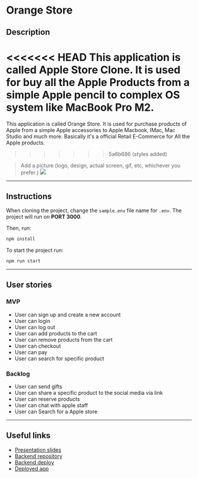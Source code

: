 # Orange Store

## Description

<<<<<<< HEAD
This application is called Apple Store Clone. It is used for buy all the Apple Products from a simple Apple pencil to complex OS system like MacBook Pro M2.
=======
This application is called Orange Store. It is used for purchase products of Apple from a simple Apple accessories to Apple Macbook, IMac, Mac Studio and much more. Basically it's a official Retail E-Commerce for All the Apple products.
>>>>>>> 5a6b686 (styles added)

> Add a picture (logo, design, actual screen, gif, etc, whichever you prefer.)
> ![](picture.png)

---

## Instructions

When cloning the project, change the <code>sample.env</code> file name for <code>.env</code>. The project will run on **PORT 3000**.

Then, run:

```bash
npm install
```

To start the project run:

```bash
npm run start
```

---

## User stories

### MVP

- User can sign up and create a new account
- User can login
- User can log out
- User can add products to the cart
- User can remove products from the cart
- User can checkout
- User can pay
- User can search for specific product

### Backlog

- User can send gifts
- User can share a specific product to the social media via link
- User can reserve products
- User can chat with apple staff
- User can Search for a Apple store

---

## Useful links

- [Presentation slides]()
- [Backend repository](https://github.com/WajahatFit/Apple-Clone-Back-End)
- [Backend deploy](https://applecloned.herokuapp.com/)
- [Deployed app]()
